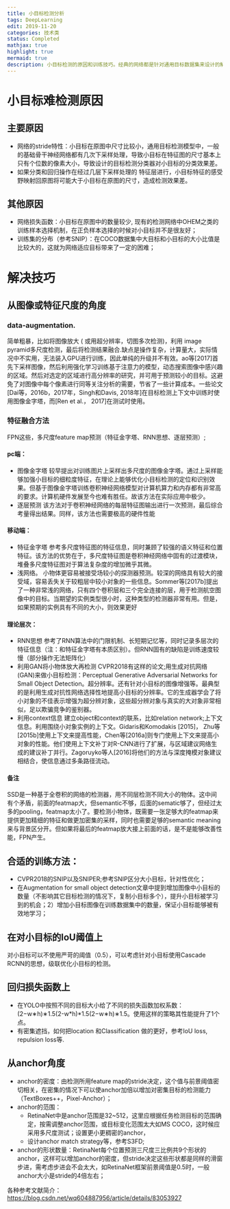 ```yaml
---
title: 小目标检测分析 
tags: DeepLearning
edit: 2019-11-20
categories: 技术类
status: Completed
mathjax: true
highlight: true
mermaid: true
description: 小目标检测的原因和训练技巧。经典的网络都是针对通用目标数据集来设计的解决方案，因此对于图像中的小目标来说，检测效果不是很理想。
---
```


# 小目标难检测原因
## 主要原因
- 网络的stride特性：小目标在原图中尺寸比较小，通用目标检测模型中，一般的基础骨干神经网络都有几次下采样处理，导致小目标在特征图的尺寸基本上只有个位数的像素大小，导致设计的目标检测分类器对小目标的分类效果差。
- 如果分类和回归操作在经过几层下采样处理的 特征层进行，小目标特征的感受野映射回原图将可能大于小目标在原图的尺寸，造成检测效果差。

## 其他原因
- 网络损失函数：小目标在原图中的数量较少, 现有的检测网络中OHEM之类的训练样本选择机制，在正负样本选择的时候对小目标并不是很友好；
- 训练集的分布（参考SNIP）：在COCO数据集中大目标和小目标的大小比值是比较大的，这就为网络适应目标带来了一定的困难；
 

# 解决技巧

## 从图像或特征尺度的角度
### data-augmentation.
简单粗暴，比如将图像放大 ( 或用超分辨率，切图多次检测)，利用 image pyramid多尺度检测，最后将检测结果融合.缺点是操作复杂，计算量大，实际情况中不实用，无法装入GPU进行训练，因此单纯的升级并不有效。ao等[2017]首先下采样图像，然后利用强化学习训练基于注意力的模型，动态搜索图像中感兴趣的区域。然后对选定的区域进行高分辨率的研究，并可用于预测较小的目标。这避免了对图像中每个像素进行同等关注分析的需要，节省了一些计算成本。一些论文[Dai等，2016b，2017年，Singh和Davis, 2018年]在目标检测上下文中训练时使用图像金字塔，而[Ren et al.， 2017]在测试时使用。
### 特征融合方法
FPN这些，多尺度feature map预测（特征金字塔、RNN思想、逐层预测）;
#### pc端：
- 图像金字塔
较早提出对训练图片上采样出多尺度的图像金字塔。通过上采样能够加强小目标的细粒度特征，在理论上能够优化小目标检测的定位和识别效果。但基于图像金字塔训练卷积神经网络模型对计算机算力和内存都有非常高的要求。计算机硬件发展至今也难有胜任。故该方法在实际应用中极少。
- 逐层预测
该方法对于卷积神经网络的每层特征图输出进行一次预测，最后综合考量得出结果。同样，该方法也需要极高的硬件性能
#### 移动端：
- 特征金字塔
参考多尺度特征图的特征信息，同时兼顾了较强的语义特征和位置特征。该方法的优势在于，多尺度特征图是卷积神经网络中固有的过渡模块，堆叠多尺度特征图对于算法复杂度的增加微乎其微。
- 浅网络。
小物体更容易被接受场较小的探测器预测。较深的网络具有较大的接受域，容易丢失关于较粗层中较小对象的一些信息。Sommer等[2017b]提出了一种非常浅的网络，只有四个卷积层和三个完全连接的层，用于检测航空图像中的目标。当期望的实例类型很小时，这种类型的检测器非常有用。但是，如果预期的实例具有不同的大小，则效果更好
#### 理论层次：
- RNN思想
参考了RNN算法中的门限机制、长短期记忆等，同时记录多层次的特征信息（注：和特征金字塔有本质区别）。但RNN固有的缺陷是训练速度较慢（部分操作无法矩阵化）
- 利用GAN将小物体放大再检测
CVPR2018有这样的论文;用生成对抗网络(GAN)来做小目标检测：Perceptual Generative Adversarial Networks for Small Object Detection。超分辨率。还有针对小目标的图像增强等。最典型的是利用生成对抗性网络选择性地提高小目标的分辨率。它的生成器学会了将小对象的不佳表示增强为超分辨对象，这些超分辨对象与真实的大对象非常相似，足以欺骗竞争的鉴别器。
- 利用context信息
建立object和context的联系，比如relation network;上下文信息。利用围绕小对象实例的上下文。Gidaris和Komodakis [2015]， Zhu等[2015b]使用上下文来提高性能，Chen等[2016a]则专门使用上下文来提高小对象的性能。他们使用上下文补丁对R-CNN进行了扩展，与区域建议网络生成的建议补丁并行。Zagoruyko等人[2016]将他们的方法与深度掩模对象建议相结合，使信息通过多条路径流动。
#### 备注
SSD是一种基于全卷积的网络的检测器，用不同层检测不同大小的物体。这中间有个矛盾，前面的featmap大，但semantic不够，后面的sematic够了，但经过太多的pooling，featmap太小了。要检测小物体，既需要一张足够大的featmap来提供更加精细的特征和做更加密集的采样，同时也需要足够的semantic meaning来与背景区分开。但如果将最后的featmap放大接上前面的话，是不是能够改善性能，FPN产生。

## 合适的训练方法：
- CVPR2018的SNIP以及SNIPER;参考SNIP区分大小目标，针对性优化；
- 在Augmentation for small object detection文章中提到增加图像中小目标的数量（不影响其它目标检测的情况下，复制小目标多个），提升小目标被学习到的机会；2）增加小目标图像在训练数据集中的数量，保证小目标能够被有效地学习；

## 在对小目标的IoU阈值上
对小目标可以不使用严苛的阈值（0.5），可以考虑针对小目标使用Cascade RCNN的思想，级联优化小目标的检测。

## 回归损失函数上
- 在YOLO中按照不同的目标大小给了不同的损失函数加权系数：(2−w∗h)∗1.5(2-w*h)*1.5(2−w∗h)∗1.5。使用这样的策略其性能提升了1个点。
- 有密集遮挡，如何把location 和Classification 做的更好，参考IoU loss, repulsion loss等.

## 从anchor角度
+ anchor的密度：由检测所用feature map的stride决定，这个值与前景阈值密切相关，在密集的情况下可以使anchor加倍以增加对密集目标的检测能力（TextBoxes++，Pixel-Anchor）；
+ anchor的范围：
    + RetinaNet中是anchor范围是32~512，这里应根据任务检测目标的范围确定，按需调整anchor范围，或目标变化范围太大如MS COCO，这时候应采用多尺度测试；设置更小更稠密的anchor，
    + 设计anchor match strategy等，参考S3FD;
+ anchor的形状数量：RetinaNet每个位置预测三尺度三比例共9个形状的anchor，这样可以增加anchor的密度，但stride决定这些形状都是同样的滑窗步进，需考虑步进会不会太大，如RetinaNet框架前景阈值是0.5时，一般anchor大小是stride的4倍左右；
 
各种参考文献简介：https://blog.csdn.net/wq604887956/article/details/83053927
